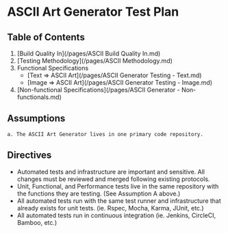 # ASCII Art Generator Test Plan

## Table of Contents
1. [Build Quality In](/pages/ASCII Build Quality In.md)
2. [Testing Methodology](/pages/ASCII Methodology.md)
3. Functional Specifications
    * [Text => ASCII Art](/pages/ASCII Generator Testing - Text.md)
    * [Image => ASCII Art](/pages/ASCII Generator Testing - Image.md)
4. [Non-functional Specifications](/pages/ASCII Generator - Non-functionals.md)

## Assumptions
    a. The ASCII Art Generator lives in one primary code repository.

## Directives
* Automated tests and infrastructure are important and sensitive. All changes must be reviewed and merged following existing protocols.
* Unit, Functional, and Performance tests live in the same repository with the functions they are testing. (See Assumption A above.) 
* All automated tests run with the same test runner and infrastructure that already exists for unit tests. (ie. Rspec, Mocha, Karma, JUnit, etc.)
* All automated tests run in continuous integration (ie. Jenkins, CircleCI, Bamboo, etc.)
